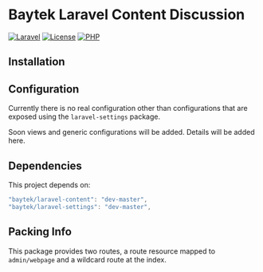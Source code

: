 # Baytek Laravel Content Discussion
[![Laravel](https://img.shields.io/badge/Laravel-~5.3-orange.svg?style=flat-square)](http://laravel.com)
[![License](http://img.shields.io/badge/license-MIT-brightgreen.svg?style=flat-square)](https://tldrlegal.com/license/mit-license)
[![PHP](https://img.shields.io/badge/PHP-%3E=5.6.4-green.svg)](http://www.php.net/ChangeLog-5.php#5.6.4)

## Installation

## Configuration

Currently there is no real configuration other than configurations that are exposed using the `laravel-settings` package.

Soon views and generic configurations will be added. Details will be added here.

## Dependencies

This project depends on:

```javascript
"baytek/laravel-content": "dev-master",
"baytek/laravel-settings": "dev-master",
```

## Packing Info

This package provides two routes, a route resource mapped to `admin/webpage` and a wildcard route at the index.

